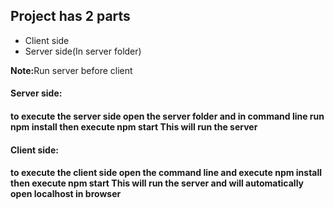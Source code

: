 <h2>Project has 2 parts</h2>
<ul>
  <li> Client side</li>
  <li>  Server side(In server folder)</li>
</ul>
<strong>Note:</strong><span>Run server before client</span>

<h4> Server side:<h4>
  <p> to execute the server side open the <strong>server folder</strong> and in command line run <strong><span>npm install</span></strong> then execute <strong><span>npm start</span></strong>
    This will run the server</p>

<h4> Client side:<h4>
  <p> to execute the client side open the command line and execute <strong><span>npm install</span></strong> then execute <strong><span>npm start</span></strong>
    This will run the server and will automatically open localhost in browser</p>
